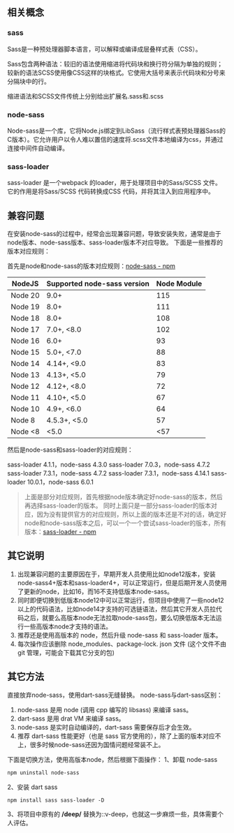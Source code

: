 ## 相关概念
### sass
Sass是一种预处理器脚本语言，可以解释或编译成层叠样式表（CSS）。

Sass包含两种语法：较旧的语法使用缩进将代码块和换行符分隔为单独的规则；较新的语法SCSS使用像CSS这样的块格式。它使用大括号来表示代码块和分号来分隔块中的行。

缩进语法和SCSS文件传统上分别给出扩展名.sass和.scss

### node-sass
Node-sass是一个库，它将Node.js绑定到LibSass（流行样式表预处理器Sass的C版本）。它允许用户以令人难以置信的速度将.scss文件本地编译为css，并通过连接中间件自动编译。

### sass-loader
sass-loader 是一个webpack 的loader，用于处理项目中的Sass/SCSS 文件。 它的作用是将Sass/SCSS 代码转换成CSS 代码，并将其注入到应用程序中。

## 兼容问题
在安装node-sass的过程中，经常会出现兼容问题，导致安装失败，通常是由于node版本、node-sass版本、sass-loader版本不对应导致。
下面是一些推荐的版本对应规则：

首先是node和node-sass的版本对应规则：[node-sass - npm](https://www.npmjs.com/package/node-sass)

|NodeJS|Supported node-sass version|Node Module|
|---|---|---|
|Node 20|9.0+|115|
|Node 19|8.0+|111|
|Node 18|8.0+|108|
|Node 17|7.0+, <8.0|102|
|Node 16|6.0+|93|
|Node 15|5.0+, <7.0|88|
|Node 14|4.14+, <9.0|83|
|Node 13|4.13+, <5.0|79|
|Node 12|4.12+, <8.0|72|
|Node 11|4.10+, <5.0|67|
|Node 10|4.9+, <6.0|64|
|Node 8|4.5.3+, <5.0|57|
|Node <8|<5.0|<57|

然后是node-sass和sass-loader的对应规则：

sass-loader 4.1.1，node-sass 4.3.0
sass-loader 7.0.3，node-sass 4.7.2
sass-loader 7.3.1，node-sass 4.7.2
sass-loader 7.3.1，node-sass 4.14.1
sass-loader 10.0.1，node-sass 6.0.1

> 上面是部分对应规则，首先根据node版本确定好node-sass的版本，然后再选择sass-loader的版本。
> 同时上面只是一部分sass-loader的版本对应，因为没有提供官方的对应规则，所以上面的版本还是不对的话，确定好node和node-sass版本之后，可以一个一个尝试sass-loader的版本，所有版本：[sass-loader - npm](https://www.npmjs.com/package/sass-loader?activeTab=versions)

## 其它说明
1. 出现兼容问题的主要原因在于，早期开发人员使用比如node12版本，安装node-sass4+版本和sass-loader4+，可以正常运行，但是后期开发人员使用了更新的node，比如16，而16不支持低版本node-sass。
2. 同时即便切换到低版本node12中可以正常运行，但项目中使用了一些node12以上的代码语法，比如node14才支持的可选链语法，然后其它开发人员拉代码之后，就要么高版本node无法拉取node-sass包，要么切换低版本无法运行一些高版本node才支持的语法。
3. 推荐还是使用高版本的 node，然后升级 node-sass 和 sass-loader 版本。
4. 每次操作应该删除 node_modules、package-lock. json 文件 (这个文件不由 git 管理，可能会下载其它分支的包)

## 其它方法
直接放弃node-sass，使用dart-sass无缝替换。
node-sass与dart-sass区别：
1. node-sass 是用 node (调用 cpp 编写的 libsass) 来编译 sass。
2. dart-sass 是用 drat VM 来编译 sass。
3. node-sass 是实时自动编译的，dart-sass 需要保存后才会生效。
3. 推荐 dart-sass 性能更好（也是 sass 官方使用的），除了上面的版本对应不上，很多时候node-sass还因为国情问题经常装不上。

下面是切换方法，使用高版本node，然后根据下面操作：
1、卸载 node-sass
```scss
npm uninstall node-sass
```

2、安装 dart sass
```scss
npm install sass sass-loader -D
```

3、将项目中原有的 **/deep/** 替换为::v-deep，也就这一步麻烦一些，具体需要个人评估。